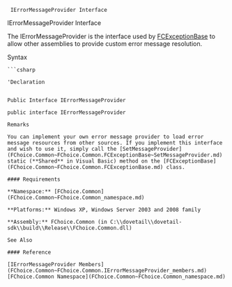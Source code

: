 ﻿     IErrorMessageProvider Interface                                                   

IErrorMessageProvider Interface

The IErrorMessageProvider is the interface used by [FCExceptionBase](FChoice.Common~FChoice.Common.FCExceptionBase.md) to allow other assemblies to provide custom error message resolution.

Syntax

```vbnet
```csharp

'Declaration
 

Public Interface IErrorMessageProvider 

public interface IErrorMessageProvider 

Remarks

You can implement your own error message provider to load error message resources from other sources. If you implement this interface and wish to use it, simply call the [SetMessageProvider](FChoice.Common~FChoice.Common.FCExceptionBase~SetMessageProvider.md) static (**Shared** in Visual Basic) method on the [FCExceptionBase](FChoice.Common~FChoice.Common.FCExceptionBase.md) class.

#### Requirements

**Namespace:** [FChoice.Common](FChoice.Common~FChoice.Common_namespace.md)

**Platforms:** Windows XP, Windows Server 2003 and 2008 family

**Assembly:** FChoice.Common (in C:\\dovetail\\dovetail-sdk\\build\\Release\\FChoice.Common.dll)

See Also

#### Reference

[IErrorMessageProvider Members](FChoice.Common~FChoice.Common.IErrorMessageProvider_members.md)  
[FChoice.Common Namespace](FChoice.Common~FChoice.Common_namespace.md)